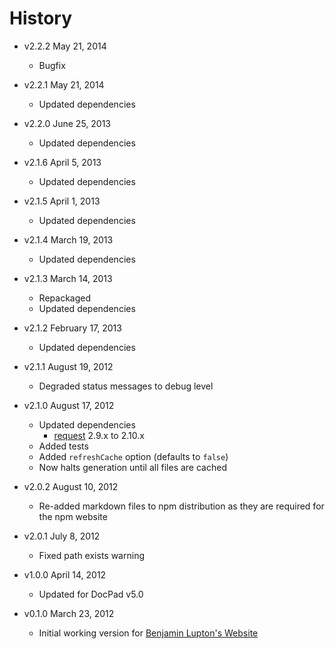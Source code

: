 # History

- v2.2.2 May 21, 2014
	- Bugfix

- v2.2.1 May 21, 2014
	- Updated dependencies

- v2.2.0 June 25, 2013
	- Updated dependencies

- v2.1.6 April 5, 2013
	- Updated dependencies

- v2.1.5 April 1, 2013
	- Updated dependencies

- v2.1.4 March 19, 2013
	- Updated dependencies

- v2.1.3 March 14, 2013
	- Repackaged
	- Updated dependencies

- v2.1.2 February 17, 2013
	- Updated dependencies

- v2.1.1 August 19, 2012
	- Degraded status messages to debug level

- v2.1.0 August 17, 2012
	- Updated dependencies
		- [request](https://github.com/mikeal/request) 2.9.x to 2.10.x
	- Added tests
	- Added `refreshCache` option (defaults to `false`)
	- Now halts generation until all files are cached

- v2.0.2 August 10, 2012
	- Re-added markdown files to npm distribution as they are required for the npm website

- v2.0.1 July 8, 2012
	- Fixed path exists warning

- v1.0.0 April 14, 2012
	- Updated for DocPad v5.0

- v0.1.0 March 23, 2012
	- Initial working version for [Benjamin Lupton's Website](https://github.com/balupton/balupton.docpad)